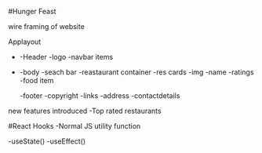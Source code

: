#Hunger Feast

wire framing of website

Applayout

- -Header
  -logo
  -navbar items
- -body
  -seach bar
  -reastaurant container
  -res cards
  -img
  -name
  -ratings
  -food item

  -footer
  -copyright
  -links
  -address
  -contactdetails

new features introduced
-Top rated restaurants

#React Hooks
-Normal JS utility function

-useState()
-useEffect()

